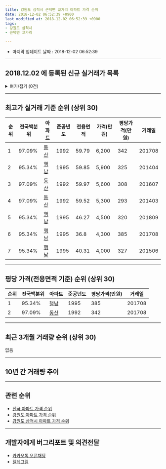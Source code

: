 ```yaml
---
title: 강원도 삼척시 근덕면 교가리 아파트 가격 순위
date: 2018-12-02 06:52:39 +0900
last_modified_at: 2018-12-02 06:52:39 +0900
tags:
- 강원도 삼척시
- 근덕면 교가리

---
```


* 마지막 업데이트 날짜 : 2018-12-02 06:52:39

---

## 2018.12.02 에 등록된 신규 실거래가 목록

<details>
<summary>펴기/접기 (0건)</summary>
<div markdown="1">

|아파트|전국백분위|준공년도|전용면적|가격(만원)|평당가격(만원)|거래일|
|---|---|---|---|---|---|---|
|없음|||||||


</div>
</details>

---

## 최고가 실거래 기준 순위 (상위 30)


|순위|전국백분위|아파트|준공년도|전용면적|가격(만원)|평당가격(만원)|거래일|
|---|---|---|---|---|---|---|---|
|1|97.09%|[동산](https://search.naver.com/search.naver?query=%EA%B0%95%EC%9B%90%EB%8F%84+%EC%82%BC%EC%B2%99%EC%8B%9C+%EA%B7%BC%EB%8D%95%EB%A9%B4+%EA%B5%90%EA%B0%80%EB%A6%AC+%EB%8F%99%EC%82%B0)|1992|59.79|6,200|342|201708|
|2|95.34%|[행남](https://search.naver.com/search.naver?query=%EA%B0%95%EC%9B%90%EB%8F%84+%EC%82%BC%EC%B2%99%EC%8B%9C+%EA%B7%BC%EB%8D%95%EB%A9%B4+%EA%B5%90%EA%B0%80%EB%A6%AC+%ED%96%89%EB%82%A8)|1995|59.85|5,900|325|201404|
|3|97.09%|[동산](https://search.naver.com/search.naver?query=%EA%B0%95%EC%9B%90%EB%8F%84+%EC%82%BC%EC%B2%99%EC%8B%9C+%EA%B7%BC%EB%8D%95%EB%A9%B4+%EA%B5%90%EA%B0%80%EB%A6%AC+%EB%8F%99%EC%82%B0)|1992|59.97|5,600|308|201607|
|4|97.09%|[동산](https://search.naver.com/search.naver?query=%EA%B0%95%EC%9B%90%EB%8F%84+%EC%82%BC%EC%B2%99%EC%8B%9C+%EA%B7%BC%EB%8D%95%EB%A9%B4+%EA%B5%90%EA%B0%80%EB%A6%AC+%EB%8F%99%EC%82%B0)|1992|59.52|5,300|293|201403|
|5|95.34%|[행남](https://search.naver.com/search.naver?query=%EA%B0%95%EC%9B%90%EB%8F%84+%EC%82%BC%EC%B2%99%EC%8B%9C+%EA%B7%BC%EB%8D%95%EB%A9%B4+%EA%B5%90%EA%B0%80%EB%A6%AC+%ED%96%89%EB%82%A8)|1995|46.27|4,500|320|201809|
|6|95.34%|[행남](https://search.naver.com/search.naver?query=%EA%B0%95%EC%9B%90%EB%8F%84+%EC%82%BC%EC%B2%99%EC%8B%9C+%EA%B7%BC%EB%8D%95%EB%A9%B4+%EA%B5%90%EA%B0%80%EB%A6%AC+%ED%96%89%EB%82%A8)|1995|36.8|4,300|385|201708|
|7|95.34%|[행남](https://search.naver.com/search.naver?query=%EA%B0%95%EC%9B%90%EB%8F%84+%EC%82%BC%EC%B2%99%EC%8B%9C+%EA%B7%BC%EB%8D%95%EB%A9%B4+%EA%B5%90%EA%B0%80%EB%A6%AC+%ED%96%89%EB%82%A8)|1995|40.31|4,000|327|201506|


---

## 평당 가격(전용면적 기준) 순위 (상위 30)


|순위|전국백분위|아파트|준공년도|평당가격(만원)|거래일|
|---|---|---|---|---|---|
|1|95.34%|[행남](https://search.naver.com/search.naver?query=%EA%B0%95%EC%9B%90%EB%8F%84+%EC%82%BC%EC%B2%99%EC%8B%9C+%EA%B7%BC%EB%8D%95%EB%A9%B4+%EA%B5%90%EA%B0%80%EB%A6%AC+%ED%96%89%EB%82%A8)|1995|385|201708|
|2|97.09%|[동산](https://search.naver.com/search.naver?query=%EA%B0%95%EC%9B%90%EB%8F%84+%EC%82%BC%EC%B2%99%EC%8B%9C+%EA%B7%BC%EB%8D%95%EB%A9%B4+%EA%B5%90%EA%B0%80%EB%A6%AC+%EB%8F%99%EC%82%B0)|1992|342|201708|


---

## 최근 3개월 거래량 순위 (상위 30)

없음

---

## 10년 간 거래량 추이


<div style="width:100%;">
    <canvas id="deal_progress" height="250"></canvas>
</div>

<script>
new Chart(document.getElementById("deal_progress"), {
    type: 'line',
    data: {
        labels: ['200812','200901','200902','200903','200904','200905','200906','200907','200908','200909','200910','200911','200912','201001','201002','201003','201004','201005','201006','201007','201008','201009','201010','201011','201012','201101','201102','201103','201104','201105','201106','201107','201108','201109','201110','201111','201112','201201','201202','201203','201204','201205','201206','201207','201208','201209','201210','201211','201212','201301','201302','201303','201304','201305','201306','201307','201308','201309','201310','201311','201312','201401','201402','201403','201404','201405','201406','201407','201408','201409','201410','201411','201412','201501','201502','201503','201504','201505','201506','201507','201508','201509','201510','201511','201512','201601','201602','201603','201604','201605','201606','201607','201608','201609','201610','201611','201612','201701','201702','201703','201704','201705','201706','201707','201708','201709','201710','201711','201712','201801','201802','201803','201804','201805','201806','201807','201808','201809','201810','201811','201812'],
        datasets: [{
            label: '실거래 수',
            pointRadius: 1,
            data: [0, 0, 0, 0, 1, 1, 1, 0, 0, 1, 2, 1, 1, 0, 0, 0, 0, 0, 0, 2, 1, 0, 0, 0, 0, 4, 0, 0, 1, 0, 0, 0, 0, 2, 2, 1, 1, 0, 0, 0, 0, 1, 1, 0, 2, 1, 1, 1, 1, 0, 0, 0, 0, 1, 0, 0, 0, 1, 1, 0, 0, 0, 0, 1, 1, 4, 0, 0, 1, 0, 1, 0, 0, 1, 0, 1, 0, 0, 1, 0, 0, 0, 0, 1, 0, 0, 0, 1, 0, 0, 0, 2, 0, 0, 2, 0, 0, 0, 0, 0, 0, 1, 1, 0, 2, 0, 1, 1, 1, 0, 1, 1, 2, 0, 0, 0, 0, 1, 0, 0, 0],
            borderColor: "rgba(255, 201, 14, 1)",
            backgroundColor: "rgba(255, 201, 14, 0.5)",
            fill: true,
        }]
    },
    options: {
        responsive: true,
        title: {
            display: true,
            text: '10년간 거래량 추이'
        },
        tooltips: {
            mode: 'index',
            intersect: false,
        },
        hover: {
            mode: 'nearest',
            intersect: true
        },
        scales: {
            xAxes: [{
                display: true,
                scaleLabel: {
                    display: true,
                    labelString: '년/월'
                }
            }],
            yAxes: [{
                display: true,
                ticks: {
                    suggestedMin: 0,
                },
                scaleLabel: {
                    display: true,
                    labelString: '실거래 수'
                }
            }]
        }
    }
});

</script>


---

## 관련 순위

- [전국 아파트 가격 순위](https://inasie.github.io/apt-ranking/전국)
- [강원도 아파트 가격 순위](https://inasie.github.io/apt-ranking/강원도)
- [강원도 삼척시 아파트 가격 순위](https://inasie.github.io/apt-ranking/강원도-삼척시)


---

## 개발자에게 버그리포트 및 의견전달

- [카카오톡 오픈채팅](https://open.kakao.com/o/gLJUAP4)
- [텔레그램](https://t.me/inasie)

